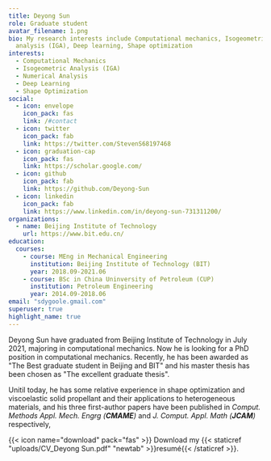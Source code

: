 ```yaml
---
title: Deyong Sun
role: Graduate student
avatar_filename: 1.png
bio: My research interests include Computational mechanics, Isogeometric
  analysis (IGA), Deep learning, Shape optimization
interests:
  - Computational Mechanics
  - Isogeometric Analysis (IGA)
  - Numerical Analysis
  - Deep Learning
  - Shape Optimization
social:
  - icon: envelope
    icon_pack: fas
    link: /#contact
  - icon: twitter
    icon_pack: fab
    link: https://twitter.com/StevenS68197468
  - icon: graduation-cap
    icon_pack: fas
    link: https://scholar.google.com/
  - icon: github
    icon_pack: fab
    link: https://github.com/Deyong-Sun
  - icon: linkedin
    icon_pack: fab
    link: https://www.linkedin.com/in/deyong-sun-731311200/
organizations:
  - name: Beijing Institute of Technology
    url: https://www.bit.edu.cn/
education:
  courses:
    - course: MEng in Mechanical Engineering
      institution: Beijing Institute of Technology (BIT)
      year: 2018.09-2021.06
    - course: BSc in China Uninversity of Petroleum (CUP)
      institution: Petroleum Engineering
      year: 2014.09-2018.06
email: "sdygoole.gmail.com"
superuser: true
highlight_name: true
---
```

Deyong Sun have graduated from Beijing Institute of Technology in July 2021, majoring in computational mechanics. Now he is looking for a PhD position in computational mechanics. Recently, he has been awarded as "The Best graduate student in Beijing and BIT" and his master thesis has been chosen as "The excellent graduate thesis".

Unitil today, he has some relative experience in shape optimization and viscoelastic solid propellant and their applications to heterogeneous materials, and his three first-author papers have been published in *Comput. Methods Appl. Mech. Engrg (**CMAME**)* and *J. Comput. Appl. Math (**JCAM**)* respectively,

{{< icon name="download" pack="fas" >}} Download my {{< staticref "uploads/CV_Deyong Sun.pdf" "newtab" >}}resumé{{< /staticref >}}.

